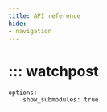 ```yaml
---
title: API reference
hide:
- navigation
---
```


# ::: watchpost
    options:
        show_submodules: true